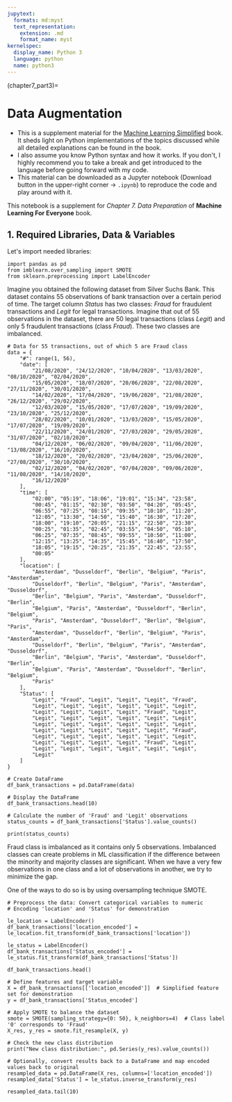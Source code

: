 ```yaml
---
jupytext:
  formats: md:myst
  text_representation:
    extension: .md
    format_name: myst
kernelspec:
  display_name: Python 3
  language: python
  name: python3
---
```


(chapter7_part3)=

# Data Augmentation

- This is a supplement material for the [Machine Learning Simplified](https://themlsbook.com) book. It sheds light on Python implementations of the topics discussed while all detailed explanations can be found in the book. 
- I also assume you know Python syntax and how it works. If you don't, I highly recommend you to take a break and get introduced to the language before going forward with my code. 
- This material can be downloaded as a Jupyter notebook (Download button in the upper-right corner -> `.ipynb`) to reproduce the code and play around with it. 


This notebook is a supplement for *Chapter 7. Data Preparation* of **Machine Learning For Everyone** book.

## 1. Required Libraries, Data & Variables

Let's import needed libraries:


```{code-cell} ipython3
import pandas as pd
from imblearn.over_sampling import SMOTE
from sklearn.preprocessing import LabelEncoder
```

Imagine you obtained the following dataset from  Silver Suchs Bank. This dataset contains 55 observations of bank transaction over a certain period of time. The target column $Status$ has two classes: $Fraud$ for fraudulent transactions and $Legit$ for legal transactions. Imagine that out of 55 observations in the dataset, there are 50 legal transactions (class $Legit$) and only 5 fraudulent transactions (class $Fraud$). These two classes are imbalanced.


```{code-cell} ipython3
# Data for 55 transactions, out of which 5 are Fraud class
data = {
    "#": range(1, 56),
    "date": [
        "21/08/2020", "24/12/2020", "10/04/2020", "13/03/2020", "08/10/2020", "02/04/2020",
        "15/05/2020", "18/07/2020", "20/06/2020", "22/08/2020", "27/11/2020", "30/01/2020",
        "14/02/2020", "17/04/2020", "19/06/2020", "21/08/2020", "26/12/2020", "29/02/2020",
        "12/03/2020", "15/05/2020", "17/07/2020", "19/09/2020", "23/10/2020", "25/12/2020",
        "28/02/2020", "10/01/2020", "13/03/2020", "15/05/2020", "17/07/2020", "19/09/2020",
        "22/11/2020", "24/01/2020", "27/03/2020", "29/05/2020", "31/07/2020", "02/10/2020",
        "04/12/2020", "06/02/2020", "09/04/2020", "11/06/2020", "13/08/2020", "16/10/2020",
        "18/12/2020", "20/02/2020", "23/04/2020", "25/06/2020", "27/08/2020", "30/10/2020",
        "02/12/2020", "04/02/2020", "07/04/2020", "09/06/2020", "11/08/2020", "14/10/2020",
        "16/12/2020"
    ],
    "time": [
        "02:00", "05:19", "18:06", "19:01", "15:34", "23:58",
        "00:45", "01:15", "02:30", "03:50", "04:20", "05:45",
        "06:55", "07:25", "08:15", "09:35", "10:10", "11:20",
        "12:05", "13:30", "14:50", "15:40", "16:30", "17:20",
        "18:00", "19:10", "20:05", "21:15", "22:50", "23:30",
        "00:25", "01:35", "02:45", "03:55", "04:50", "05:10",
        "06:25", "07:35", "08:45", "09:55", "10:50", "11:00",
        "12:15", "13:25", "14:35", "15:45", "16:40", "17:50",
        "18:05", "19:15", "20:25", "21:35", "22:45", "23:55",
        "00:05"
    ],
    "location": [
        "Amsterdam", "Dusseldorf", "Berlin", "Belgium", "Paris", "Amsterdam",
        "Dusseldorf", "Berlin", "Belgium", "Paris", "Amsterdam", "Dusseldorf",
        "Berlin", "Belgium", "Paris", "Amsterdam", "Dusseldorf", "Berlin",
        "Belgium", "Paris", "Amsterdam", "Dusseldorf", "Berlin", "Belgium",
        "Paris", "Amsterdam", "Dusseldorf", "Berlin", "Belgium", "Paris",
        "Amsterdam", "Dusseldorf", "Berlin", "Belgium", "Paris", "Amsterdam",
        "Dusseldorf", "Berlin", "Belgium", "Paris", "Amsterdam", "Dusseldorf",
        "Berlin", "Belgium", "Paris", "Amsterdam", "Dusseldorf", "Berlin",
        "Belgium", "Paris", "Amsterdam", "Dusseldorf", "Berlin", "Belgium",
        "Paris"
    ],
    "Status": [
        "Legit", "Fraud", "Legit", "Legit", "Legit", "Fraud",
        "Legit", "Legit", "Legit", "Legit", "Legit", "Legit",
        "Legit", "Legit", "Legit", "Legit", "Fraud", "Legit",
        "Legit", "Legit", "Legit", "Legit", "Legit", "Legit",
        "Legit", "Legit", "Legit", "Legit", "Legit", "Legit",
        "Legit", "Legit", "Legit", "Legit", "Legit", "Fraud",
        "Legit", "Legit", "Legit", "Legit", "Legit", "Legit",
        "Legit", "Legit", "Legit", "Legit", "Fraud", "Legit",
        "Legit", "Legit", "Legit", "Legit", "Legit", "Legit",
        "Legit"
    ]
}

# Create DataFrame
df_bank_transactions = pd.DataFrame(data)
```


```{code-cell} ipython3
# Display the DataFrame
df_bank_transactions.head(10)
```


```{code-cell} ipython3
# Calculate the number of 'Fraud' and 'Legit' observations
status_counts = df_bank_transactions['Status'].value_counts()

print(status_counts)
```

Fraud class is imbalanced as it contains only 5 observations. Imbalanced classes can create problems in ML classification if the difference between the minority and majority classes are significant. When we have a very few observations in one class and a lot of observations in another, we try to minimize the gap. 

One of the ways to do so is by using oversampling technique SMOTE.


```{code-cell} ipython3
# Preprocess the data: Convert categorical variables to numeric
# Encoding 'location' and 'Status' for demonstration

le_location = LabelEncoder()
df_bank_transactions['location_encoded'] = le_location.fit_transform(df_bank_transactions['location'])

le_status = LabelEncoder()
df_bank_transactions['Status_encoded'] = le_status.fit_transform(df_bank_transactions['Status'])
```


```{code-cell} ipython3
df_bank_transactions.head()
```


```{code-cell} ipython3
# Define features and target variable
X = df_bank_transactions[['location_encoded']]  # Simplified feature set for demonstration
y = df_bank_transactions['Status_encoded']
```


```{code-cell} ipython3
# Apply SMOTE to balance the dataset
smote = SMOTE(sampling_strategy={0: 50}, k_neighbors=4)  # Class label '0' corresponds to 'Fraud'
X_res, y_res = smote.fit_resample(X, y)
```


```{code-cell} ipython3
# Check the new class distribution
print("New class distribution:", pd.Series(y_res).value_counts())
```


```{code-cell} ipython3
# Optionally, convert results back to a DataFrame and map encoded values back to original
resampled_data = pd.DataFrame(X_res, columns=['location_encoded'])
resampled_data['Status'] = le_status.inverse_transform(y_res)
```


```{code-cell} ipython3
resampled_data.tail(10)
```
